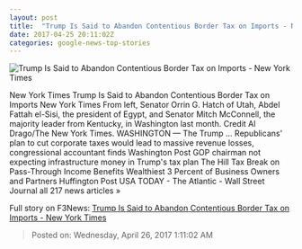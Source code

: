 ```yaml
---
layout: post
title:  "Trump Is Said to Abandon Contentious Border Tax on Imports - New York Times"
date: 2017-04-25 20:11:02Z
categories: google-news-top-stories
---
```


![Trump Is Said to Abandon Contentious Border Tax on Imports - New York Times](https://static01.nyt.com/images/2017/04/26/us/politics/26CONG/26CONG-facebookJumbo.jpg)

New York Times Trump Is Said to Abandon Contentious Border Tax on Imports New York Times From left, Senator Orrin G. Hatch of Utah, Abdel Fattah el-Sisi, the president of Egypt, and Senator Mitch McConnell, the majority leader from Kentucky, in Washington last month. Credit Al Drago/The New York Times. WASHINGTON — The Trump ... Republicans' plan to cut corporate taxes would lead to massive revenue losses, congressional accountant finds Washington Post GOP chairman not expecting infrastructure money in Trump's tax plan The Hill Tax Break on Pass-Through Income Benefits Wealthiest 3 Percent of Business Owners and Partners Huffington Post USA TODAY - The Atlantic - Wall Street Journal all 217 news articles »


Full story on F3News: [Trump Is Said to Abandon Contentious Border Tax on Imports - New York Times](http://www.f3nws.com/n/34AVxG)

> Posted on: Wednesday, April 26, 2017 1:11:02 AM
